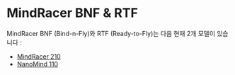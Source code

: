 # MindRacer BNF & RTF

MindRacer BNF (Bind-n-Fly)와 RTF (Ready-to-Fly)는 다음 현재 2개 모델이 있습니다 :

* [MindRacer 210](mindracer210.md)
* [NanoMind 110](nanomind110.md)
